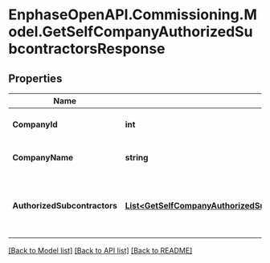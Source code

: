 # EnphaseOpenAPI.Commissioning.Model.GetSelfCompanyAuthorizedSubcontractorsResponse

## Properties

Name | Type | Description | Notes
------------ | ------------- | ------------- | -------------
**CompanyId** | **int** | Enlighten ID of the API user&#39;s company. | [optional] 
**CompanyName** | **string** | Name of the API user&#39;s company. | [optional] 
**AuthorizedSubcontractors** | [**List&lt;GetSelfCompanyAuthorizedSubcontractorsResponseAuthorizedSubcontractorsInner&gt;**](GetSelfCompanyAuthorizedSubcontractorsResponseAuthorizedSubcontractorsInner.md) | A list of subcontractors belonging to the API user&#39;s company. May be empty. | [optional] 

[[Back to Model list]](../README.md#documentation-for-models) [[Back to API list]](../README.md#documentation-for-api-endpoints) [[Back to README]](../README.md)

